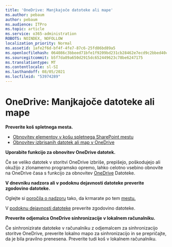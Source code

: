 ```yaml
---
title: 'OneDrive: Manjkajoče datoteke ali mape'
ms.author: pebaum
author: pebaum
ms.audience: ITPro
ms.topic: article
ms.service: o365-administration
ROBOTS: NOINDEX, NOFOLLOW
localization_priority: Normal
ms.assetid: 1afe2f6d-bf4f-4fe7-87c6-25fd86bd89a5
ms.openlocfilehash: 064086c3bbeed71bfe1f9209bd231cb28462e7ecd9c2bbed40c4716392eabe72
ms.sourcegitcommit: b5f7da89a650d2915dc652449623c78be6247175
ms.translationtype: MT
ms.contentlocale: sl-SI
ms.lasthandoff: 08/05/2021
ms.locfileid: "53974289"
---
```

# <a name="onedrive-missing-files-or-folders"></a>OneDrive: Manjkajoče datoteke ali mape

**Preverite koš spletnega mesta.**

- [Obnovitev elementov v košu spletnega SharePoint mestu](https://support.microsoft.com/office/restore-items-in-the-recycle-bin-that-were-deleted-from-sharepoint-or-teams-6df466b6-55f2-4898-8d6e-c0dff851a0be)
- [Obnovitev izbrisanih datotek ali map v OneDrive](https://support.office.com/article/Restore-deleted-files-or-folders-in-OneDrive-949ada80-0026-4db3-a953-c99083e6a84f)


**Uporabite funkcijo za obnovitev OneDrive datotek.** 

Če se veliko datotek v storitvi OneDrive izbriše, prepišejo, poškodujejo ali okužijo z zlonamerno programsko opremo, lahko celotno vsebino obnovite na OneDrive časa s funkcijo za obnovitev [OneDrive](https://support.office.com/article/Restore-your-OneDrive-fa231298-759d-41cf-bcd0-25ac53eb8a15) Datoteke.


**V dnevniku nadzora ali v podoknu dejavnosti datoteke preverite zgodovino datoteke.**

Oglejte si [poročila o nadzoru](https://docs.microsoft.com/microsoft-365/compliance/search-the-audit-log-in-security-and-compliance) tako, da krmarate po tem [mestu.](https://sip.protection.office.com/)


V [podoknu dejavnosti datoteke](https://support.office.com/article/File-activity-in-a-document-library-6105ecda-1dd0-4f6f-9542-102bf5c0ffe0) preverite zgodovino datoteke.


**Preverite odjemalca OneDrive sinhronizacije v lokalnem računalniku.**

Če sinhronizirate datoteke v računalniku z odjemalcem za sinhronizacijo storitve OneDrive, preverite lokalno mapo za sinhronizacijo in se prepričajte, da je bila pravilno prenesena. Preverite tudi koš v lokalnem računalniku.

